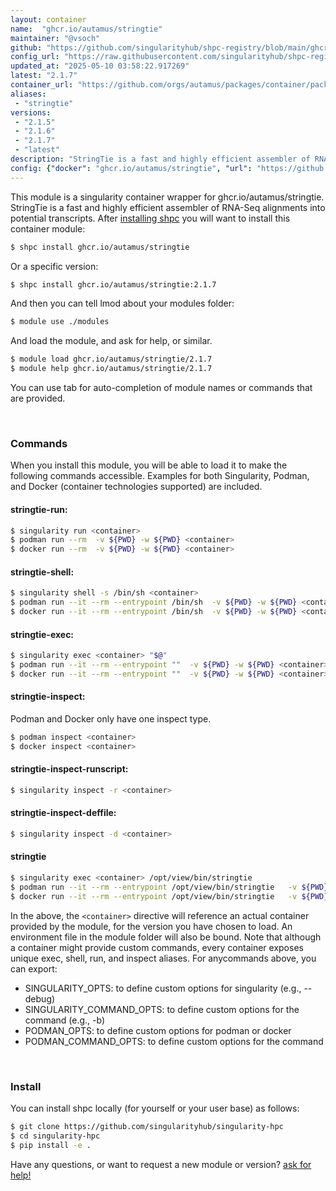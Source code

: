 ```yaml
---
layout: container
name:  "ghcr.io/autamus/stringtie"
maintainer: "@vsoch"
github: "https://github.com/singularityhub/shpc-registry/blob/main/ghcr.io/autamus/stringtie/container.yaml"
config_url: "https://raw.githubusercontent.com/singularityhub/shpc-registry/main/ghcr.io/autamus/stringtie/container.yaml"
updated_at: "2025-05-10 03:58:22.917269"
latest: "2.1.7"
container_url: "https://github.com/orgs/autamus/packages/container/package/stringtie"
aliases:
 - "stringtie"
versions:
 - "2.1.5"
 - "2.1.6"
 - "2.1.7"
 - "latest"
description: "StringTie is a fast and highly efficient assembler of RNA-Seq alignments into potential transcripts."
config: {"docker": "ghcr.io/autamus/stringtie", "url": "https://github.com/orgs/autamus/packages/container/package/stringtie", "maintainer": "@vsoch", "description": "StringTie is a fast and highly efficient assembler of RNA-Seq alignments into potential transcripts.", "latest": {"2.1.7": "sha256:d076165e92438fcee137f81868f524a9a03b4eab802abadf52d14f38adffe0b7"}, "tags": {"2.1.5": "sha256:17ad259efefe11dea4baf80631a189d2d1ff6c5ff59c339dfadf9c30806668f1", "2.1.6": "sha256:ff3ded2da21df79de3d53c61140d02dd0caea7603037663d8560986d3e345c8c", "2.1.7": "sha256:d076165e92438fcee137f81868f524a9a03b4eab802abadf52d14f38adffe0b7", "latest": "sha256:3c3237611c5ede08ef81abb748b6588415a9e5d64e3fd5298d78b7f6e8b06001"}, "aliases": {"stringtie": "/opt/view/bin/stringtie"}}
---
```


This module is a singularity container wrapper for ghcr.io/autamus/stringtie.
StringTie is a fast and highly efficient assembler of RNA-Seq alignments into potential transcripts.
After [installing shpc](#install) you will want to install this container module:


```bash
$ shpc install ghcr.io/autamus/stringtie
```

Or a specific version:

```bash
$ shpc install ghcr.io/autamus/stringtie:2.1.7
```

And then you can tell lmod about your modules folder:

```bash
$ module use ./modules
```

And load the module, and ask for help, or similar.

```bash
$ module load ghcr.io/autamus/stringtie/2.1.7
$ module help ghcr.io/autamus/stringtie/2.1.7
```

You can use tab for auto-completion of module names or commands that are provided.

<br>

### Commands

When you install this module, you will be able to load it to make the following commands accessible.
Examples for both Singularity, Podman, and Docker (container technologies supported) are included.

#### stringtie-run:

```bash
$ singularity run <container>
$ podman run --rm  -v ${PWD} -w ${PWD} <container>
$ docker run --rm  -v ${PWD} -w ${PWD} <container>
```

#### stringtie-shell:

```bash
$ singularity shell -s /bin/sh <container>
$ podman run --it --rm --entrypoint /bin/sh  -v ${PWD} -w ${PWD} <container>
$ docker run --it --rm --entrypoint /bin/sh  -v ${PWD} -w ${PWD} <container>
```

#### stringtie-exec:

```bash
$ singularity exec <container> "$@"
$ podman run --it --rm --entrypoint ""  -v ${PWD} -w ${PWD} <container> "$@"
$ docker run --it --rm --entrypoint ""  -v ${PWD} -w ${PWD} <container> "$@"
```

#### stringtie-inspect:

Podman and Docker only have one inspect type.

```bash
$ podman inspect <container>
$ docker inspect <container>
```

#### stringtie-inspect-runscript:

```bash
$ singularity inspect -r <container>
```

#### stringtie-inspect-deffile:

```bash
$ singularity inspect -d <container>
```


#### stringtie

```bash
$ singularity exec <container> /opt/view/bin/stringtie
$ podman run --it --rm --entrypoint /opt/view/bin/stringtie   -v ${PWD} -w ${PWD} <container> -c " $@"
$ docker run --it --rm --entrypoint /opt/view/bin/stringtie   -v ${PWD} -w ${PWD} <container> -c " $@"
```



In the above, the `<container>` directive will reference an actual container provided
by the module, for the version you have chosen to load. An environment file in the
module folder will also be bound. Note that although a container
might provide custom commands, every container exposes unique exec, shell, run, and
inspect aliases. For anycommands above, you can export:

 - SINGULARITY_OPTS: to define custom options for singularity (e.g., --debug)
 - SINGULARITY_COMMAND_OPTS: to define custom options for the command (e.g., -b)
 - PODMAN_OPTS: to define custom options for podman or docker
 - PODMAN_COMMAND_OPTS: to define custom options for the command

<br>

### Install

You can install shpc locally (for yourself or your user base) as follows:

```bash
$ git clone https://github.com/singularityhub/singularity-hpc
$ cd singularity-hpc
$ pip install -e .
```

Have any questions, or want to request a new module or version? [ask for help!](https://github.com/singularityhub/singularity-hpc/issues)